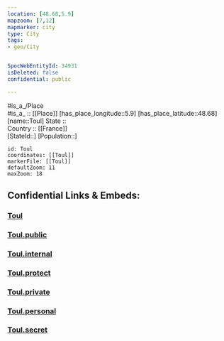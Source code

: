 ```yaml
---
location: [48.68,5.9] 
mapzoom: [7,12] 
mapmarker: city 
type: City
tags:
- geo/City


SpocWebEntityId: 34931
isDeleted: false
confidential: public

---
```

#is_a_/Place  
#is_a_ :: [[Place]] 
[has_place_longitude::5.9] 
[has_place_latitude::48.68] 
[name::Toul] 
State ::  
Country :: [[France]]  
[StateId::] 
[Population::] 



```leaflet
id: Toul
coordinates: [[Toul]] 
markerFile: [[Toul]] 
defaultZoom: 11 
maxZoom: 18
```


## Confidential Links & Embeds: 

### [Toul](/_Standards/Earth/Continent/Europe/Europe~West/France/regions~France/Grand_Est/departments~Grand_Est/Meurthe-et-Moselle/communes~Meurthe-et-Moselle/Toul/cities~Toul/Toul.md) 

### [Toul.public](/_public/Earth/Continent/Europe/Europe~West/France/regions~France/Grand_Est/departments~Grand_Est/Meurthe-et-Moselle/communes~Meurthe-et-Moselle/Toul/cities~Toul/Toul.public.md) 

### [Toul.internal](/_internal/Earth/Continent/Europe/Europe~West/France/regions~France/Grand_Est/departments~Grand_Est/Meurthe-et-Moselle/communes~Meurthe-et-Moselle/Toul/cities~Toul/Toul.internal.md) 

### [Toul.protect](/_protect/Earth/Continent/Europe/Europe~West/France/regions~France/Grand_Est/departments~Grand_Est/Meurthe-et-Moselle/communes~Meurthe-et-Moselle/Toul/cities~Toul/Toul.protect.md) 

### [Toul.private](/_private/Earth/Continent/Europe/Europe~West/France/regions~France/Grand_Est/departments~Grand_Est/Meurthe-et-Moselle/communes~Meurthe-et-Moselle/Toul/cities~Toul/Toul.private.md) 

### [Toul.personal](/_personal/Earth/Continent/Europe/Europe~West/France/regions~France/Grand_Est/departments~Grand_Est/Meurthe-et-Moselle/communes~Meurthe-et-Moselle/Toul/cities~Toul/Toul.personal.md) 

### [Toul.secret](/_secret/Earth/Continent/Europe/Europe~West/France/regions~France/Grand_Est/departments~Grand_Est/Meurthe-et-Moselle/communes~Meurthe-et-Moselle/Toul/cities~Toul/Toul.secret.md)

